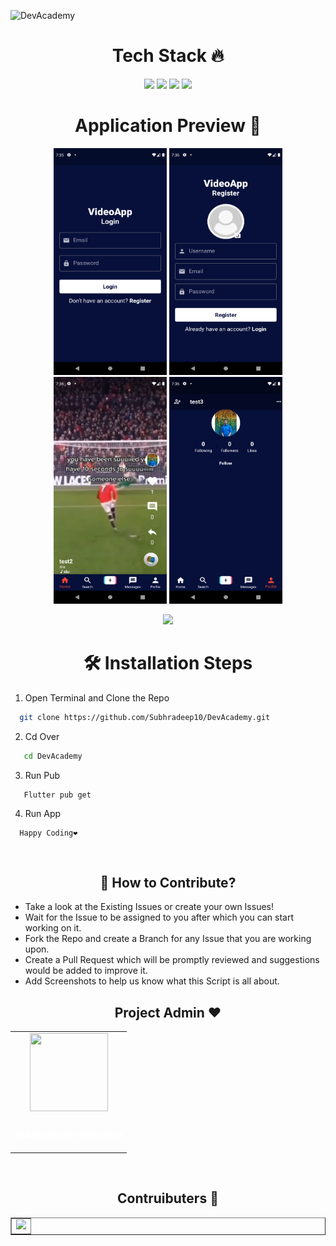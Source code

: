 ![DevAcademy](https://socialify.git.ci/Subhradeep10/DevAcademy/image?description=1&font=Source%20Code%20Pro&forks=1&issues=1&language=1&name=1&owner=1&pattern=Floating%20Cogs&pulls=1&stargazers=1&theme=Dark)
<h1 align=center> Tech Stack 🔥 </h1>  
  <p align="center">
  <img src="https://img.shields.io/badge/dart-%230175C2.svg?&style=for-the-badge&logo=dart&logoColor=white"/> <img src="https://img.shields.io/badge/Flutter%20-%2302569B.svg?&style=for-the-badge&logo=Flutter&logoColor=white" /> <img src="https://img.shields.io/badge/github%20-%23121011.svg?&style=for-the-badge&logo=github&logoColor=white"/>
  <img src="https://img.shields.io/badge/figma%20-%23121011.svg?&style=for-the-badge&logo=figma&logoColor=pink">
  </p>

<h1 align=center> Application Preview 👀 </h1>
<p align="center">
    <img src="https://github.com/Subhradeep10/VideoApp/blob/master/screenshots/Screenshot_1650722758.png" height="363px" width="181px">
  <img src="https://github.com/Subhradeep10/VideoApp/blob/master/screenshots/Screenshot_1650722765.png" height="363px" width="181px">
  <img src="https://github.com/Subhradeep10/VideoApp/blob/master/screenshots/Screenshot_1650722793.png" height="363px" width="181px">
  <img src="https://github.com/Subhradeep10/VideoApp/blob/master/screenshots/Screenshot_1650722799.png" height="363px" width="181px">
<p align="center">
  <a href="https://github.com/Subhradeep10/DevAcademy/releases/download/v-1.0/DevAcademy.apk">
    <img src="https://forthebadge.com/images/badges/check-it-out.svg">
  </a>
          
<h1 align=center>🛠️ Installation Steps</h1>


1. Open Terminal and Clone the Repo

```bash
  git clone https://github.com/Subhradeep10/DevAcademy.git
```
 2. Cd Over 
 
```bash
   cd DevAcademy
```
 3. Run Pub
```
   Flutter pub get
```
4. Run App 
```
  Happy Coding❤️
```

<br>


<h2 align=center> 📝 How to Contribute? </h2>  

- Take a look at the Existing Issues or create your own Issues!
- Wait for the Issue to be assigned to you after which you can start working on it.
- Fork the Repo and create a Branch for any Issue that you are working upon.
- Create a Pull Request which will be promptly reviewed and suggestions would be added to improve it.
- Add Screenshots to help us know what this Script is all about.

<h2 align=center> Project Admin ❤️ </h2>


  <div align="center">
<table>
<tr>

<td align="center"><a href="https://github.com/Subhradeep10"><img src="https://avatars.githubusercontent.com/u/70656957?v=4" width=125px height=125px /></a><h3 style="color:white;">Subhradeep Samanta</h3>

     
</tr>
</table>
<br>
<h2 align=center> Contruibuters 🚀</h2>


  <div align="center">

<table border = "solid black">
	<tr>
		<td>
			<a href="https://github.com/Subhradeep10/DevAcademy/graphs/contributors">
  <img src="https://contrib.rocks/image?repo=Subhradeep10/DevAcademy" />
</a>
		</td>
	</tr>
</table>

     
<br>
       
